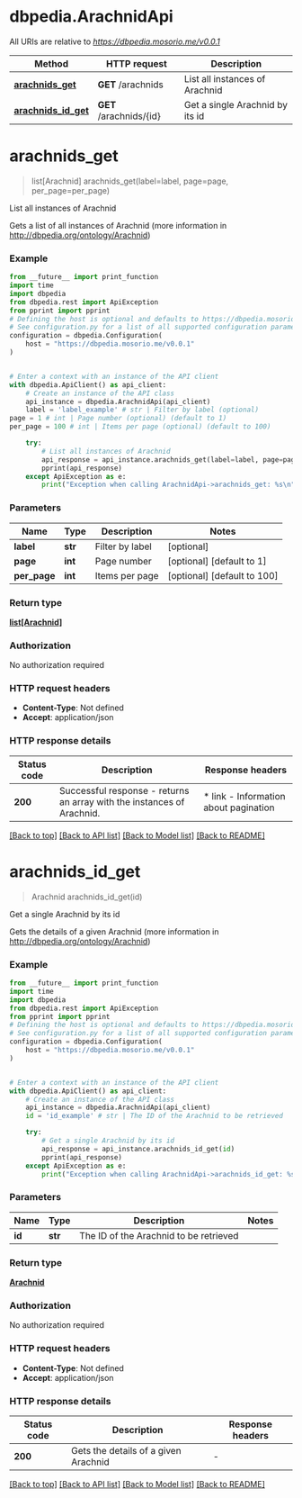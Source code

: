 # dbpedia.ArachnidApi

All URIs are relative to *https://dbpedia.mosorio.me/v0.0.1*

Method | HTTP request | Description
------------- | ------------- | -------------
[**arachnids_get**](ArachnidApi.md#arachnids_get) | **GET** /arachnids | List all instances of Arachnid
[**arachnids_id_get**](ArachnidApi.md#arachnids_id_get) | **GET** /arachnids/{id} | Get a single Arachnid by its id


# **arachnids_get**
> list[Arachnid] arachnids_get(label=label, page=page, per_page=per_page)

List all instances of Arachnid

Gets a list of all instances of Arachnid (more information in http://dbpedia.org/ontology/Arachnid)

### Example

```python
from __future__ import print_function
import time
import dbpedia
from dbpedia.rest import ApiException
from pprint import pprint
# Defining the host is optional and defaults to https://dbpedia.mosorio.me/v0.0.1
# See configuration.py for a list of all supported configuration parameters.
configuration = dbpedia.Configuration(
    host = "https://dbpedia.mosorio.me/v0.0.1"
)


# Enter a context with an instance of the API client
with dbpedia.ApiClient() as api_client:
    # Create an instance of the API class
    api_instance = dbpedia.ArachnidApi(api_client)
    label = 'label_example' # str | Filter by label (optional)
page = 1 # int | Page number (optional) (default to 1)
per_page = 100 # int | Items per page (optional) (default to 100)

    try:
        # List all instances of Arachnid
        api_response = api_instance.arachnids_get(label=label, page=page, per_page=per_page)
        pprint(api_response)
    except ApiException as e:
        print("Exception when calling ArachnidApi->arachnids_get: %s\n" % e)
```

### Parameters

Name | Type | Description  | Notes
------------- | ------------- | ------------- | -------------
 **label** | **str**| Filter by label | [optional] 
 **page** | **int**| Page number | [optional] [default to 1]
 **per_page** | **int**| Items per page | [optional] [default to 100]

### Return type

[**list[Arachnid]**](Arachnid.md)

### Authorization

No authorization required

### HTTP request headers

 - **Content-Type**: Not defined
 - **Accept**: application/json

### HTTP response details
| Status code | Description | Response headers |
|-------------|-------------|------------------|
**200** | Successful response - returns an array with the instances of Arachnid. |  * link - Information about pagination <br>  |

[[Back to top]](#) [[Back to API list]](../README.md#documentation-for-api-endpoints) [[Back to Model list]](../README.md#documentation-for-models) [[Back to README]](../README.md)

# **arachnids_id_get**
> Arachnid arachnids_id_get(id)

Get a single Arachnid by its id

Gets the details of a given Arachnid (more information in http://dbpedia.org/ontology/Arachnid)

### Example

```python
from __future__ import print_function
import time
import dbpedia
from dbpedia.rest import ApiException
from pprint import pprint
# Defining the host is optional and defaults to https://dbpedia.mosorio.me/v0.0.1
# See configuration.py for a list of all supported configuration parameters.
configuration = dbpedia.Configuration(
    host = "https://dbpedia.mosorio.me/v0.0.1"
)


# Enter a context with an instance of the API client
with dbpedia.ApiClient() as api_client:
    # Create an instance of the API class
    api_instance = dbpedia.ArachnidApi(api_client)
    id = 'id_example' # str | The ID of the Arachnid to be retrieved

    try:
        # Get a single Arachnid by its id
        api_response = api_instance.arachnids_id_get(id)
        pprint(api_response)
    except ApiException as e:
        print("Exception when calling ArachnidApi->arachnids_id_get: %s\n" % e)
```

### Parameters

Name | Type | Description  | Notes
------------- | ------------- | ------------- | -------------
 **id** | **str**| The ID of the Arachnid to be retrieved | 

### Return type

[**Arachnid**](Arachnid.md)

### Authorization

No authorization required

### HTTP request headers

 - **Content-Type**: Not defined
 - **Accept**: application/json

### HTTP response details
| Status code | Description | Response headers |
|-------------|-------------|------------------|
**200** | Gets the details of a given Arachnid |  -  |

[[Back to top]](#) [[Back to API list]](../README.md#documentation-for-api-endpoints) [[Back to Model list]](../README.md#documentation-for-models) [[Back to README]](../README.md)

